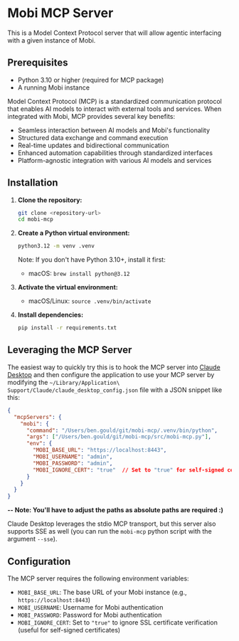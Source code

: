 # Mobi MCP Server
This is a Model Context Protocol server that will allow agentic interfacing with a given instance of Mobi.

## Prerequisites
- Python 3.10 or higher (required for MCP package)
- A running Mobi instance

Model Context Protocol (MCP) is a standardized communication protocol that enables AI models to interact with external
tools and services. When integrated with Mobi, MCP provides several key benefits:

- Seamless interaction between AI models and Mobi's functionality
- Structured data exchange and command execution
- Real-time updates and bidirectional communication
- Enhanced automation capabilities through standardized interfaces
- Platform-agnostic integration with various AI models and services

## Installation

1. **Clone the repository:**
   ```bash
   git clone <repository-url>
   cd mobi-mcp
   ```

2. **Create a Python virtual environment:**
   ```bash
   python3.12 -m venv .venv
   ```
   
   Note: If you don't have Python 3.10+, install it first:
   - macOS: `brew install python@3.12`

3. **Activate the virtual environment:**
   - macOS/Linux: `source .venv/bin/activate`

4. **Install dependencies:**
   ```bash
   pip install -r requirements.txt
   ```

## Leveraging the MCP Server
The easiest way to quickly try this is to hook the MCP server into [Claude Desktop](https://claude.ai/download) and then
configure the application to use your MCP server by modifying the 
`~/Library/Application\ Support/Claude/claude_desktop_config.json` file with a JSON snippet like this:

```json
{
  "mcpServers": {
    "mobi": {
      "command": "/Users/ben.gould/git/mobi-mcp/.venv/bin/python",
      "args": ["/Users/ben.gould/git/mobi-mcp/src/mobi-mcp.py"],
      "env": {
        "MOBI_BASE_URL": "https://localhost:8443",
        "MOBI_USERNAME": "admin",
        "MOBI_PASSWORD": "admin",
        "MOBI_IGNORE_CERT": "true"  // Set to "true" for self-signed certificates
      }
    }
  }
}
```
**-- Note: You'll have to adjust the paths as absolute paths are required :)**

Claude Desktop leverages the stdio MCP transport, but this server also supports SSE as well (you can run the `mobi-mcp`
python script with the argument `--sse`).

## Configuration

The MCP server requires the following environment variables:

- `MOBI_BASE_URL`: The base URL of your Mobi instance (e.g., `https://localhost:8443`)
- `MOBI_USERNAME`: Username for Mobi authentication
- `MOBI_PASSWORD`: Password for Mobi authentication
- `MOBI_IGNORE_CERT`: Set to `"true"` to ignore SSL certificate verification (useful for self-signed certificates)

  





